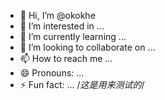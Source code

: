 - 👋 Hi, I’m @okokhe
- 👀 I’m interested in ...
- 🌱 I’m currently learning ...
- 💞️ I’m looking to collaborate on ...
- 📫 How to reach me ...
- 😄 Pronouns: ...
- ⚡ Fun fact: ...
/*这是用来测试的*/
<!---
okokhe/okokhe is a ✨ special ✨ repository because its `README.md` (this file) appears on your GitHub profile.
You can click the Preview link to take a look at your changes.
--->
